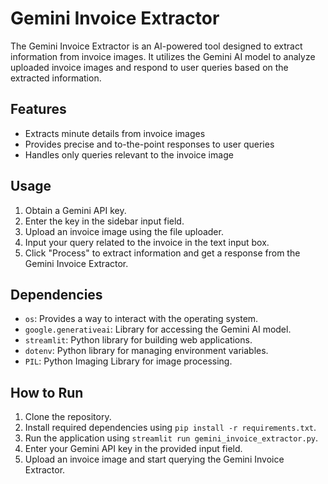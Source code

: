 # Gemini Invoice Extractor

The Gemini Invoice Extractor is an AI-powered tool designed to extract information from invoice images. It utilizes the Gemini AI model to analyze uploaded invoice images and respond to user queries based on the extracted information.

## Features

- Extracts minute details from invoice images
- Provides precise and to-the-point responses to user queries
- Handles only queries relevant to the invoice image

## Usage

1. Obtain a Gemini API key.
2. Enter the key in the sidebar input field.
3. Upload an invoice image using the file uploader.
4. Input your query related to the invoice in the text input box.
5. Click "Process" to extract information and get a response from the Gemini Invoice Extractor.

## Dependencies

- `os`: Provides a way to interact with the operating system.
- `google.generativeai`: Library for accessing the Gemini AI model.
- `streamlit`: Python library for building web applications.
- `dotenv`: Python library for managing environment variables.
- `PIL`: Python Imaging Library for image processing.

## How to Run

1. Clone the repository.
2. Install required dependencies using `pip install -r requirements.txt`.
3. Run the application using `streamlit run gemini_invoice_extractor.py`.
4. Enter your Gemini API key in the provided input field.
5. Upload an invoice image and start querying the Gemini Invoice Extractor.

